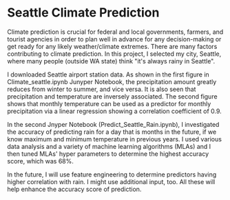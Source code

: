 # Seattle Climate Prediction
Climate prediction is crucial for federal and local governments, farmers, and tourist agencies in order to plan well in advance for any decision-making or get ready for any likely weather/climate extremes. There are many factors contributing to climate prediction. In this project, I selected my city, Seattle, where many people (outside WA state) think  "it's always rainy in Seattle". 

I downloaded Seattle airport station data. As shown in the first figure in Climate_seattle.ipynb Junyper Notebook, the precipitation amount greatly reduces from winter to summer, and vice versa. It is also seen that precipitation and temperature are inversely associated. The second figure shows that monthly temperature can be used as a predictor for monthly precipitation via a linear regression showing a correlation coefficient of 0.9. 

In the second Jnyper Notebook (Predict_Seattle_Rain.ipynb), I investigated the accuracy of predicting rain for a day that is months in the future, if we know maximum and minimum temperature in previous years. I used various data analysis and a variety of machine learning algorithms (MLAs) and I then tuned MLAs' hyper parameters to determine the highest accuracy score, which was 68%. 

In the future, I will use feature engineering to determine predictors having higher correlation with rain. I might use additional input, too. All these will help enhance the accuracy score of prediction.
